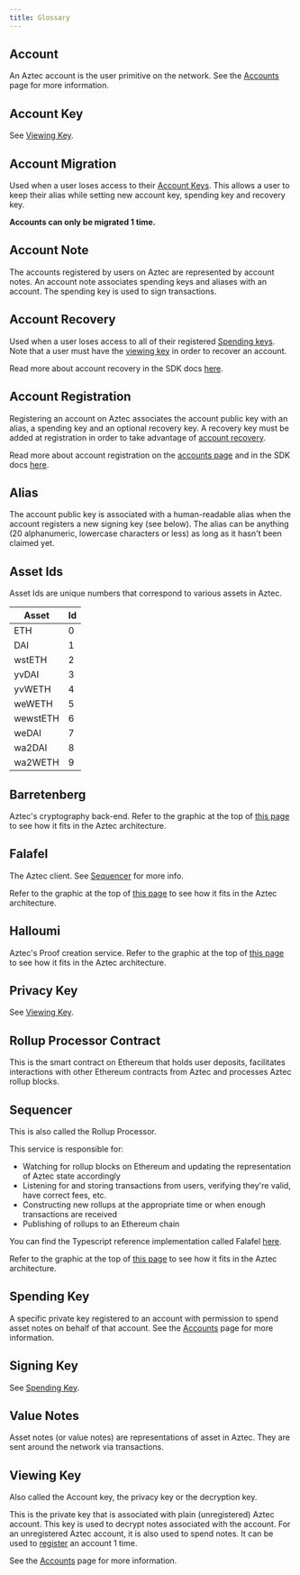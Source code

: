 ```yaml
---
title: Glossary
---
```


## Account

An Aztec account is the user primitive on the network. See the [Accounts](accounts-overview) page for more information.

## Account Key

See [Viewing Key](#viewing-key).

## Account Migration

Used when a user loses access to their [Account Keys](#account-key). This allows a user to keep their alias while setting new account key, spending key and recovery key.

**Accounts can only be migrated 1 time.**

## Account Note

The accounts registered by users on Aztec are represented by account notes. An account note associates spending keys and aliases with an account. The spending key is used to sign transactions.

## Account Recovery

Used when a user loses access to all of their registered [Spending keys](#spending-key). Note that a user must have the [viewing key](#viewing-key) in order to recover an account.

Read more about account recovery in the SDK docs [here](/docs/sdk/account-recovery.md).

## Account Registration

Registering an account on Aztec associates the account public key with an alias, a spending key and an optional recovery key. A recovery key must be added at registration in order to take advantage of [account recovery](#account-recovery).

Read more about account registration on the [accounts page](accounts-overview#account-registration) and in the SDK docs [here](/docs/sdk/register.md).

## Alias

The account public key is associated with a human-readable alias when the account registers a new signing key (see below). The alias can be anything (20 alphanumeric, lowercase characters or less) as long as it hasn't been claimed yet.

## Asset Ids

Asset Ids are unique numbers that correspond to various assets in Aztec.

| Asset | Id |
| --- | --- |
| ETH | 0 |
| DAI | 1 |
| wstETH | 2 |
| yvDAI | 3 |
| yvWETH | 4 |
| weWETH | 5 |
| wewstETH | 6 |
| weDAI | 7 |
| wa2DAI | 8 |
| wa2WETH | 9 |
 
## Barretenberg

Aztec's cryptography back-end. Refer to the graphic at the top of [this page](/docs/basics/) to see how it fits in the Aztec architecture.

## Falafel

The Aztec client. See [Sequencer](#sequencer) for more info.

Refer to the graphic at the top of [this page](/docs/basics/zkwhirl-architecture) to see how it fits in the Aztec architecture.

## Halloumi

Aztec's Proof creation service. Refer to the graphic at the top of [this page](/docs/basics/zkwhirl-architecture) to see how it fits in the Aztec architecture.

## Privacy Key

See [Viewing Key](#viewing-key).

## Rollup Processor Contract

This is the smart contract on Ethereum that holds user deposits, facilitates interactions with other Ethereum contracts from Aztec and processes Aztec rollup blocks.

## Sequencer

This is also called the Rollup Processor.

This service is responsible for:

- Watching for rollup blocks on Ethereum and updating the representation of Aztec state accordingly
- Listening for and storing transactions from users, verifying they're valid, have correct fees, etc.
- Constructing new rollups at the appropriate time or when enough transactions are received
- Publishing of rollups to an Ethereum chain

You can find the Typescript reference implementation called Falafel [here](https://github.com/AztecProtocol/aztec-connect/tree/master/falafel).

Refer to the graphic at the top of [this page](/docs/basics/zkwhirl-architecture) to see how it fits in the Aztec architecture.

## Spending Key

A specific private key registered to an account with permission to spend asset notes on behalf of that account. See the [Accounts](/docs/basics/accounts-overview) page for more information.

## Signing Key

See [Spending Key](#spending-key).

## Value Notes

Asset notes (or value notes) are representations of asset in Aztec. They are sent around the network via transactions.

## Viewing Key

Also called the Account key, the privacy key or the decryption key.

This is the private key that is associated with plain (unregistered) Aztec account. This key is used to decrypt notes associated with the account. For an unregistered Aztec account, it is also used to spend notes. It can be used to [register](#account-registration) an account 1 time.

See the [Accounts](/docs/basics/accounts-overview) page for more information.
